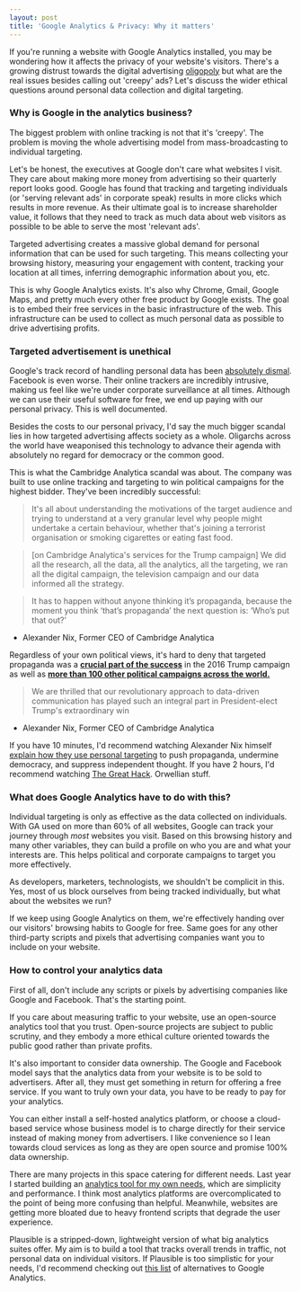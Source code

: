 ```yaml
---
layout: post
title: 'Google Analytics & Privacy: Why it matters'
---
```


If you're running a website with Google Analytics installed, you may be wondering how it
affects the privacy of your website's visitors. There's a growing distrust towards the digital
advertising [oligopoly](https://www.investopedia.com/terms/o/oligopoly.asp) but what are the real issues besides calling out 'creepy' ads?
Let's discuss the wider ethical questions around personal data collection and digital targeting.

### Why is Google in the analytics business?

The biggest problem with online tracking is not that it's 'creepy'. The problem is
moving the whole advertising model from mass-broadcasting to individual targeting.

Let's be honest, the executives at Google don't care what websites I visit. They
care about making more money from advertising so their quarterly report looks good. Google has
found that tracking and targeting individuals (or 'serving relevant ads' in corporate speak)
results in more clicks which results in more revenue. As their ultimate goal is to
increase shareholder value, it follows that they need to track as much
data about web visitors as possible to be able to serve the most 'relevant ads'.

Targeted advertising creates a massive global demand for personal information that can be used for such targeting.
This means collecting your browsing history, measuring your engagement with content, tracking your
location at all times, inferring demographic information about you, etc.

This is why Google Analytics exists. It's also why Chrome, Gmail, Google Maps, and pretty much every other
free product by Google exists. The goal is to embed their free services in the basic infrastructure
of the web. This infrastructure can be used to collect as much personal data as possible to drive
advertising profits.

### Targeted advertisement is unethical

Google's track record of handling personal data has been
[absolutely dismal](https://en.wikipedia.org/wiki/Privacy_concerns_regarding_Google). Facebook is
even worse. Their online trackers are incredibly intrusive, making us feel like we're under
corporate surveillance at all times. Although we can use their useful software for free, we end up
paying with our personal privacy. This is well documented.

Besides the costs to our personal privacy, I'd say the much bigger scandal lies in how targeted
advertising affects society as a whole. Oligarchs across the world have weaponised
this technology to advance their agenda with absolutely no regard for democracy or the common good.

This is what the Cambridge Analytica scandal was about. The company was built to use online
tracking and targeting to win political campaigns for the highest bidder. They've been incredibly
successful:

> It's all about understanding the motivations of the target audience and trying to understand at a very granular level why people might undertake a certain behaviour, whether that's joining a terrorist organisation or smoking cigarettes or eating fast food.

> [on Cambridge Analytica's services for the Trump campaign] We did all the research, all the data, all the analytics, all the targeting, we ran all the digital campaign, the television campaign and our data informed all the strategy.

> It has to happen without anyone thinking it’s propaganda, because the moment you think ‘that’s propaganda’ the next question is: ‘Who’s put that out?’

- Alexander Nix, Former CEO of Cambridge Analytica

Regardless of your own political views, it's hard to deny that targeted propaganda was a
**[crucial part of the success](https://semantiko.com/project-alamo/)** in the 2016 Trump
campaign as well as **[more than 100 other political campaigns across the world.](https://qz.com/1239762/cambridge-analytica-scandal-all-the-countries-where-scl-elections-claims-to-have-worked/)**

> We are thrilled that our revolutionary approach to data-driven communication has played such an integral part in President-elect Trump's extraordinary win

- Alexander Nix, Former CEO of Cambridge Analytica

If you have 10 minutes, I'd recommend watching Alexander Nix himself [explain how they use personal targeting](https://www.youtube.com/watch?v=n8Dd5aVXLCc) to push propaganda, undermine democracy, and suppress independent thought. If you have 2 hours, I'd recommend watching [The Great Hack](https://www.thegreathack.com/). Orwellian stuff.

### What does Google Analytics have to do with this?

Individual targeting is only as effective as the data collected on individuals.
With GA used on more than 60% of all websites, Google can track your
journey through _most_ websites you visit. Based on this browsing
history and many other variables, they can build a profile on who you are and what your interests are.
This helps political and corporate campaigns to target you more effectively.

As developers, marketers, technologists, we shouldn't be complicit in this. Yes, most of us block
ourselves from being tracked individually, but what about the websites we run?

If we keep using Google Analytics on them, we're
effectively handing over our visitors' browsing habits to Google for free. Same goes
for any other third-party scripts and pixels that advertising companies want you to include on your website.

### How to control your analytics data

First of all, don't include any scripts or pixels by advertising companies like Google and Facebook.
That's the starting point.

If you care about measuring traffic to your website, use an open-source analytics tool that you trust.
Open-source projects are subject to public scrutiny, and they embody a more ethical culture oriented
towards the public good rather than private profits.

It's also important to consider data ownership. The Google and Facebook model says that the analytics data
from your website is to be sold to advertisers. After all, they must get something in return
for offering a free service. If you want to truly own your data, you have to be ready to pay for your analytics.

You can either install a self-hosted analytics platform, or choose a cloud-based service whose business model is
to charge directly for their service instead of making money from advertisers. I like convenience so I lean
towards cloud services as long as they are open source and promise 100% data ownership.

There are many projects in this space catering for different needs. Last year I started building
an [analytics tool for my own needs](https://plausible.io), which are simplicity and performance.
I think most analytics platforms are overcomplicated to the point of being more confusing than helpful.
Meanwhile, websites are getting more bloated due to heavy frontend scripts that degrade the user experience.

Plausible is a stripped-down, lightweight version of what big analytics suites offer. My aim is to build a tool that
tracks overall trends in traffic, not personal data on individual visitors. If Plausible
is too simplistic for your needs, I'd recommend checking out [this list](https://ethical.net/resources/?resource-category=analytics)
of alternatives to Google Analytics.
